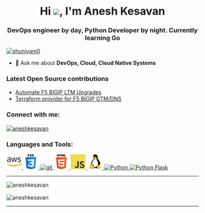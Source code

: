 <h1 align="center">Hi <img src="https://raw.githubusercontent.com/MartinHeinz/MartinHeinz/master/wave.gif" width="30px">, I'm Anesh Kesavan</h1>
<h3 align="center"> DevOps engineer by day, Python Developer by night. Currently learning Go </h3>

<p align="left"> <a href="https://twitter.com/shuniyam0" target="blank"><img src="https://img.shields.io/twitter/follow/shuniyam0?logo=twitter&style=for-the-badge" alt="shuniyam0" /></a> </p>


- 💬 Ask me about **DevOps, Cloud, Cloud Native Systems**



### Latest Open Source contributions
<!-- BLOG-POST-LIST:START -->
- [Automate F5 BIGIP LTM Upgrades](https://github.com/anesh/f5_ltm_upgrade)
- [Terraform provider for F5 BIGIP GTM/DNS](https://github.com/anesh/terraform-provider-bigip)
<!-- BLOG-POST-LIST:END -->

<h3 align="left">Connect with me:</h3>
<p align="left">

<a href="https://linkedin.com/in/aneshk/" target="blank"><img align="center" src="https://raw.githubusercontent.com/rahuldkjain/github-profile-readme-generator/master/src/images/icons/Social/linked-in-alt.svg" alt="aneshkesavan" height="30" width="40" /></a>
</p>

<h3 align="left">Languages and Tools:</h3>
<p align="left"> <a href="https://aws.amazon.com" target="_blank"> <img src="https://raw.githubusercontent.com/devicons/devicon/master/icons/amazonwebservices/amazonwebservices-original-wordmark.svg" alt="aws" width="40" height="40"/> </a> <a href="https://www.w3schools.com/css/" target="_blank"> <img src="https://raw.githubusercontent.com/devicons/devicon/master/icons/css3/css3-original-wordmark.svg" alt="css3" width="40" height="40"/> </a> </a> <a href="https://git-scm.com/" target="_blank"> <img src="https://www.vectorlogo.zone/logos/git-scm/git-scm-icon.svg" alt="git" width="40" height="40"/> </a> <a href="https://www.w3.org/html/" target="_blank"> <img src="https://raw.githubusercontent.com/devicons/devicon/master/icons/html5/html5-original-wordmark.svg" alt="html5" width="40" height="40"/> </a> <a href="https://developer.mozilla.org/en-US/docs/Web/JavaScript" target="_blank"> <img src="https://raw.githubusercontent.com/devicons/devicon/master/icons/javascript/javascript-original.svg" alt="javascript" width="40" height="40"/> </a> <a href="https://www.linux.org/" target="_blank"> <img src="https://raw.githubusercontent.com/devicons/devicon/master/icons/linux/linux-original.svg" alt="linux" width="40" height="40"/><a href="https://www.python.org/" target="_blank"> <img src="https://cdn.jsdelivr.net/gh/devicons/devicon/icons/python/python-original-wordmark.svg" alt="Python" width="40" height="40"/> </a> <a href="https://flask.palletsprojects.com/en/2.0.x/" target="_blank"> <img src="https://cdn.jsdelivr.net/gh/devicons/devicon/icons/flask/flask-original-wordmark.svg" alt="Python Flask" width="40" height="40"/> </a></p>


---

<p>&nbsp;<img align="left" src="https://github-readme-stats.vercel.app/api?username=anesh&show_icons=true&locale=en" alt="aneshkesavan" /></p>


<p><img align="center" src="https://github-readme-streak-stats.herokuapp.com/?user=anesh&" alt="aneshkesavan" /></p>

---
